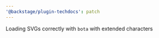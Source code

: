 ```yaml
---
'@backstage/plugin-techdocs': patch
---
```


Loading SVGs correctly with `bota` with extended characters
